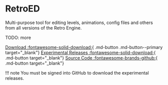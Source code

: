 # RetroED

Multi-purpose tool for editing levels, animations, config files and others from all versions of the Retro Engine.

TODO: more

[Download :fontawesome-solid-download:](https://github.com/RSDKModding/RetroED/releases){ .md-button .md-button--primary target="_blank"}
[Experimental Releases :fontawesome-solid-download:](https://github.com/RSDKModding/RetroED/actions){ .md-button target="_blank"}
[Source Code :fontawesome-brands-github:](https://github.com/RSDKModding/RetroED){ .md-button target="_blank"}

!!! note
    You must be signed into GitHub to download the experimental releases.